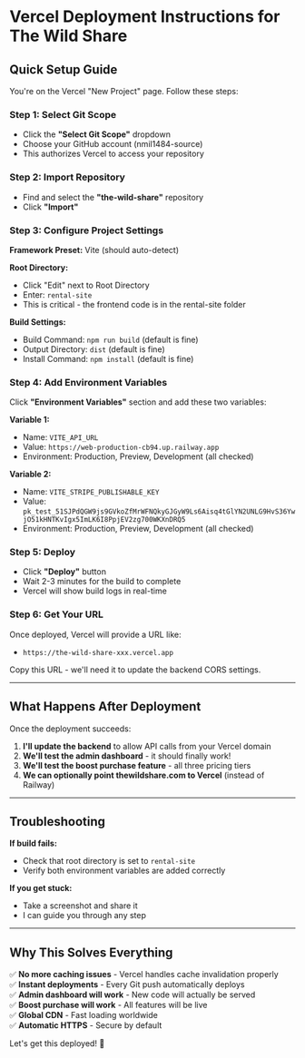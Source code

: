 # Vercel Deployment Instructions for The Wild Share

## Quick Setup Guide

You're on the Vercel "New Project" page. Follow these steps:

### Step 1: Select Git Scope
- Click the **"Select Git Scope"** dropdown
- Choose your GitHub account (nmil1484-source)
- This authorizes Vercel to access your repository

### Step 2: Import Repository
- Find and select the **"the-wild-share"** repository
- Click **"Import"**

### Step 3: Configure Project Settings

**Framework Preset:** Vite (should auto-detect)

**Root Directory:** 
- Click "Edit" next to Root Directory
- Enter: `rental-site`
- This is critical - the frontend code is in the rental-site folder

**Build Settings:**
- Build Command: `npm run build` (default is fine)
- Output Directory: `dist` (default is fine)
- Install Command: `npm install` (default is fine)

### Step 4: Add Environment Variables

Click **"Environment Variables"** section and add these two variables:

**Variable 1:**
- Name: `VITE_API_URL`
- Value: `https://web-production-cb94.up.railway.app`
- Environment: Production, Preview, Development (all checked)

**Variable 2:**
- Name: `VITE_STRIPE_PUBLISHABLE_KEY`
- Value: `pk_test_51SJPdQGW9js9GVkoZfMrWFNQkyGJGyW9Ls6Aisq4tGlYN2UNLG9HvS36YwjO51kHNTKvIgx5ImLK6I8PpjEV2zg700WKXnDRQ5`
- Environment: Production, Preview, Development (all checked)

### Step 5: Deploy

- Click **"Deploy"** button
- Wait 2-3 minutes for the build to complete
- Vercel will show build logs in real-time

### Step 6: Get Your URL

Once deployed, Vercel will provide a URL like:
- `https://the-wild-share-xxx.vercel.app`

Copy this URL - we'll need it to update the backend CORS settings.

---

## What Happens After Deployment

Once the deployment succeeds:

1. **I'll update the backend** to allow API calls from your Vercel domain
2. **We'll test the admin dashboard** - it should finally work!
3. **We'll test the boost purchase feature** - all three pricing tiers
4. **We can optionally point thewildshare.com to Vercel** (instead of Railway)

---

## Troubleshooting

**If build fails:**
- Check that root directory is set to `rental-site`
- Verify both environment variables are added correctly

**If you get stuck:**
- Take a screenshot and share it
- I can guide you through any step

---

## Why This Solves Everything

✅ **No more caching issues** - Vercel handles cache invalidation properly  
✅ **Instant deployments** - Every Git push automatically deploys  
✅ **Admin dashboard will work** - New code will actually be served  
✅ **Boost purchase will work** - All features will be live  
✅ **Global CDN** - Fast loading worldwide  
✅ **Automatic HTTPS** - Secure by default  

Let's get this deployed! 🚀

